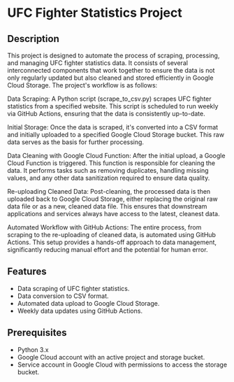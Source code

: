 # UFC Fighter Statistics Project

## Description

This project is designed to automate the process of scraping, processing, and managing UFC fighter statistics data. It consists of several interconnected components that work together to ensure the data is not only regularly updated but also cleaned and stored efficiently in Google Cloud Storage. The project's workflow is as follows:

Data Scraping: A Python script (scrape_to_csv.py) scrapes UFC fighter statistics from a specified website. This script is scheduled to run weekly via GitHub Actions, ensuring that the data is consistently up-to-date.

Initial Storage: Once the data is scraped, it's converted into a CSV format and initially uploaded to a specified Google Cloud Storage bucket. This raw data serves as the basis for further processing.

Data Cleaning with Google Cloud Function: After the initial upload, a Google Cloud Function is triggered. This function is responsible for cleaning the data. It performs tasks such as removing duplicates, handling missing values, and any other data sanitization required to ensure data quality.

Re-uploading Cleaned Data: Post-cleaning, the processed data is then uploaded back to Google Cloud Storage, either replacing the original raw data file or as a new, cleaned data file. This ensures that downstream applications and services always have access to the latest, cleanest data.

Automated Workflow with GitHub Actions: The entire process, from scraping to the re-uploading of cleaned data, is automated using GitHub Actions. This setup provides a hands-off approach to data management, significantly reducing manual effort and the potential for human error.

## Features

- Data scraping of UFC fighter statistics.
- Data conversion to CSV format.
- Automated data upload to Google Cloud Storage.
- Weekly data updates using GitHub Actions.

## Prerequisites

- Python 3.x
- Google Cloud account with an active project and storage bucket.
- Service account in Google Cloud with permissions to access the storage bucket.


